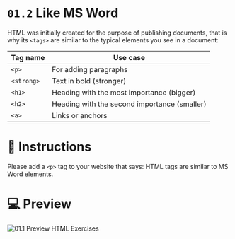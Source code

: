 # `01.2` Like MS Word

HTML was initially created for the purpose of publishing documents, that is why its `<tags>` are similar to the typical elements you see in a document:

| Tag name | Use case |
| -------- | -------- |
| `<p>`    | For adding paragraphs |
| `<strong>`    | Text in bold (stronger) |
| `<h1>`    | Heading with the most importance (bigger) |
| `<h2>`    | Heading with the second importance (smaller) |
| `<a>`    | Links or anchors |

# 📝 Instructions

Please add a `<p>` tag to your website that says: HTML tags are similar to MS Word elements.

# 💻 Preview

![01.1 Preview HTML Exercises](https://ucarecdn.com/318fa9ba-0a29-4685-8292-1259c91c371b/ScreenShot20200225at75945PM.png)
